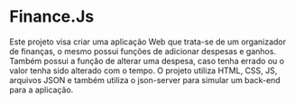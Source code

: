 # Finance.Js

Este projeto visa criar uma aplicação Web que trata-se de um organizador de finanças, o mesmo possui funções de adicionar despesas e ganhos. Também possui a função de alterar uma despesa, caso tenha errado ou o valor tenha sido alterado com o tempo.
O projeto utiliza HTML, CSS, JS, arquivos JSON e também utiliza o json-server para simular um back-end para a aplicação.
